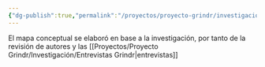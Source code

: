 ```yaml
---
{"dg-publish":true,"permalink":"/proyectos/proyecto-grindr/investigacion/mapa-conceptual/","created":"2025-02-27T12:14:19.761-05:00","updated":"2025-03-04T01:18:52.354-05:00"}
---
```


El mapa conceptual se elaboró en base a la investigación, por tanto de la revisión de autores y las [[Proyectos/Proyecto Grindr/Investigación/Entrevistas Grindr\|entrevistas]]

<div class="svg-container" style="display: flex; justify-content: center; align-items: center;">
</div>

<script>
fetch("https://brunomoo.github.io/Grindr_web/digitalgarden/img/Mapa_Grindr_final_______.svg")
  .then(response => response.text())
  .then(svg => {
    // Inyecta el SVG en el contenedor
    document.querySelector(".svg-container").innerHTML = svg;

    // Asegura que el SVG ocupe el 100% del ancho y alto del contenedor
    const svgElement = document.querySelector(".svg-container svg");
    svgElement.style.width = "100%";
    svgElement.style.height = "100%";
  });
</script>

